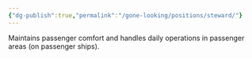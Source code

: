 ```yaml
---
{"dg-publish":true,"permalink":"/gone-looking/positions/steward/"}
---
```


Maintains passenger comfort and handles daily operations in passenger areas (on passenger ships).